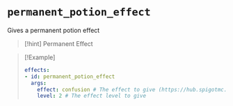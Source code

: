 # `permanent_potion_effect`

Gives a permanent potion effect

> [!hint] Permanent Effect

> [!Example]
> ```yaml
> effects:
> - id: permanent_potion_effect
>   args:
>     effect: confusion # The effect to give (https://hub.spigotmc.org/javadocs/bukkit/org/bukkit/potion/PotionEffectType.html)
>     level: 2 # The effect level to give
> ```
